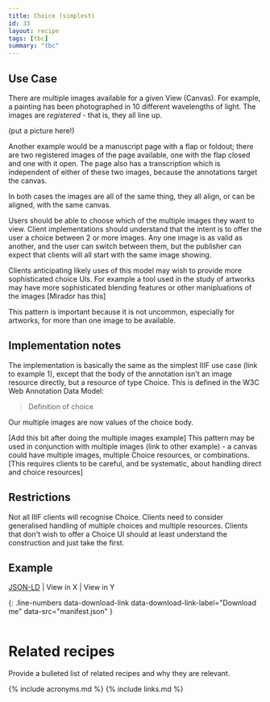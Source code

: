 ```yaml
---
title: Choice (simplest)
id: 33
layout: recipe
tags: [tbc]
summary: "tbc"
---
```



## Use Case

There are multiple images available for a given View (Canvas). For example, a painting has been photographed in 10 different wavelengths of light. The images are _registered_ - that is, they all line up.

(put a picture here!)

Another example would be a  manuscript page with a flap or foldout; there are two registered images of the page available, one with the flap closed and one with it open. The page also has a transcription which is independent of either of these two images, because the annotations target the canvas.

In both cases the images are all of the same thing, they all align, or can be aligned, with the same canvas.

Users should be able to choose which of the multiple images they want to view.
Client implementations should understand that the intent is to offer the user a choice between 2 or more images. Any one image is as valid as another, and the user can switch between them, but the publisher can expect that clients will all start with the same image showing.

Clients anticipating likely uses of this model may wish to provide more sophisticated choice UIs. For example a tool used in the study of artworks may have more sophisticated blending features or other manipluations of the images [Mirador has this]

This pattern is important because it is not uncommon, especially for artworks, for more than one image to be available.


## Implementation notes

The implementation is basically the same as the simplest IIIF use case (link to example 1), except that the body of the annotation isn't an image resource directly, but a resource of type Choice. This is defined in the W3C Web Annotation Data Model:

> Definition of choice

Our multiple images are now values of the choice body.

[Add this bit after doing the multiple images example]
This pattern may be used in conjunction with multiple images (link to other example) - a canvas could have multiple images, multiple Choice resources, or combinations.
[This requires clients to be careful, and be systematic, about handling direct and choice resources]


## Restrictions

Not all IIIF clients will recognise Choice.
Clients need to consider generalised handling of multiple choices and multiple resources.
Clients that don't wish to offer a Choice UI should at least understand the construction and just take the first.

## Example

[JSON-LD](manifest.json) | View in X | View in Y 

{: .line-numbers data-download-link data-download-link-label="Download me" data-src="manifest.json" }
```json
```

# Related recipes

Provide a bulleted list of related recipes and why they are relevant.


{% include acronyms.md %}
{% include links.md %}

